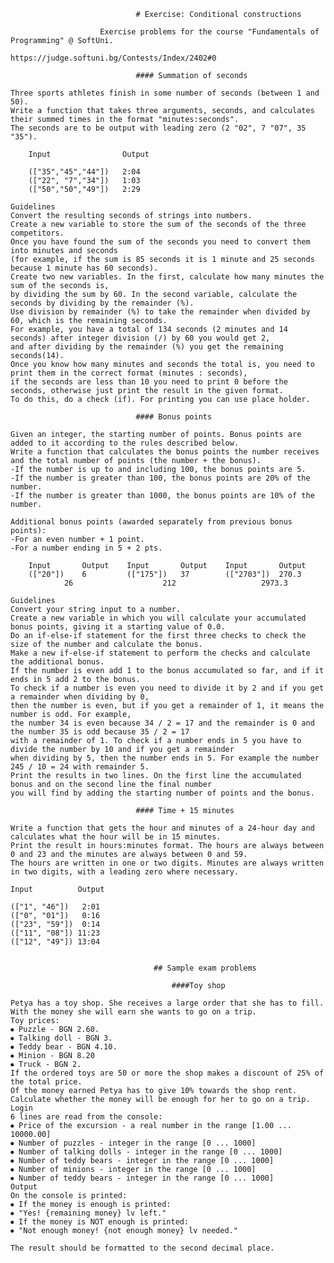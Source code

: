 								# Exercise: Conditional constructions
								
						Exercise problems for the course "Fundamentals of Programming" @ SoftUni.
								https://judge.softuni.bg/Contests/Index/2402#0
								
								#### Summation of seconds 
									
	Three sports athletes finish in some number of seconds (between 1 and 50). 
	Write a function that takes three arguments, seconds, and calculates their summed times in the format "minutes:seconds". 
	The seconds are to be output with leading zero (2 "02", 7 "07", 35 "35"). 
	
		Input                Output 
	
		(["35","45","44"])   2:04
		(["22", "7","34"])   1:03
		(["50","50","49"])   2:29
		
	Guidelines
	Convert the resulting seconds of strings into numbers.
	Create a new variable to store the sum of the seconds of the three competitors.
 	Once you have found the sum of the seconds you need to convert them into minutes and seconds 
	(for example, if the sum is 85 seconds it is 1 minute and 25 seconds because 1 minute has 60 seconds).
	Create two new variables. In the first, calculate how many minutes the sum of the seconds is,
	by dividing the sum by 60. In the second variable, calculate the seconds by dividing by the remainder (%).
	Use division by remainder (%) to take the remainder when divided by 60, which is the remaining seconds. 
	For example, you have a total of 134 seconds (2 minutes and 14 seconds) after integer division (/) by 60 you would get 2,
	and after dividing by the remainder (%) you get the remaining seconds(14).
	Once you know how many minutes and seconds the total is, you need to print them in the correct format (minutes : seconds),
	if the seconds are less than 10 you need to print 0 before the seconds, otherwise just print the result in the given format.
	To do this, do a check (if). For printing you can use place holder.

								#### Bonus points
									
	Given an integer, the starting number of points. Bonus points are added to it according to the rules described below. 
	Write a function that calculates the bonus points the number receives and the total number of points (the number + the bonus).
	-If the number is up to and including 100, the bonus points are 5.
	-If the number is greater than 100, the bonus points are 20% of the number.
	-If the number is greater than 1000, the bonus points are 10% of the number.
	
	Additional bonus points (awarded separately from previous bonus points):
	-For an even number + 1 point.
	-For a number ending in 5 + 2 pts.

		Input       Output    Input       Output    Input       Output 
		(["20"])    6         (["175"])   37        (["2703"])  270.3
			    26                    212	                2973.3
		    
	Guidelines
	Convert your string input to a number.
	Create a new variable in which you will calculate your accumulated bonus points, giving it a starting value of 0.0.
	Do an if-else-if statement for the first three checks to check the size of the number and calculate the bonus.
	Make a new if-else-if statement to perform the checks and calculate the additional bonus. 
	If the number is even add 1 to the bonus accumulated so far, and if it ends in 5 add 2 to the bonus.
	To check if a number is even you need to divide it by 2 and if you get a remainder when dividing by 0,
	then the number is even, but if you get a remainder of 1, it means the number is odd. For example, 
	the number 34 is even because 34 / 2 = 17 and the remainder is 0 and the number 35 is odd because 35 / 2 = 17 
	with a remainder of 1. To check if a number ends in 5 you have to divide the number by 10 and if you get a remainder 
	when dividing by 5, then the number ends in 5. For example the number 245 / 10 = 24 with remainder 5.	
	Print the results in two lines. On the first line the accumulated bonus and on the second line the final number 
	you will find by adding the starting number of points and the bonus.
	
				 				#### Time + 15 minutes
									
	Write a function that gets the hour and minutes of a 24-hour day and calculates what the hour will be in 15 minutes.
	Print the result in hours:minutes format. The hours are always between 0 and 23 and the minutes are always between 0 and 59.
	The hours are written in one or two digits. Minutes are always written in two digits, with a leading zero where necessary. 
	
	Input          Output 
	
	(["1", "46"])   2:01               
	(["0", "01"])   0:16
	(["23", "59"])  0:14
	(["11", "08"]) 11:23
	(["12", "49"]) 13:04
	
	
									## Sample exam problems
									
										####Toy shop
										
	Petya has a toy shop. She receives a large order that she has to fill. With the money she will earn she wants to go on a trip. 
	Toy prices:
	⦁ Puzzle - BGN 2.60.
	⦁ Talking doll - BGN 3.
	⦁ Teddy bear - BGN 4.10.
	⦁ Minion - BGN 8.20
	⦁ Truck - BGN 2.
	If the ordered toys are 50 or more the shop makes a discount of 25% of the total price. 
	Of the money earned Petya has to give 10% towards the shop rent. 
	Calculate whether the money will be enough for her to go on a trip.
	Login
	6 lines are read from the console:
	⦁ Price of the excursion - a real number in the range [1.00 ... 10000.00]
	⦁ Number of puzzles - integer in the range [0 ... 1000]
	⦁ Number of talking dolls - integer in the range [0 ... 1000]
	⦁ Number of teddy bears - integer in the range [0 ... 1000]
	⦁ Number of minions - integer in the range [0 ... 1000]
	⦁ Number of teddy bears - integer in the range [0 ... 1000]
	Output
	On the console is printed:
	⦁ If the money is enough is printed:
	⦁ "Yes! {remaining money} lv left."
	⦁ If the money is NOT enough is printed:
	⦁ "Not enough money! {not enough money} lv needed."
	
	The result should be formatted to the second decimal place.

	
